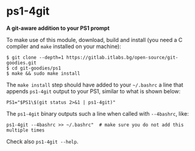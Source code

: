 
# ps1-4git
**A git-aware addition to your PS1 prompt**

To make use of this module, download, build and install (you need a C compiler and ``make`` installed on your machine):
```
$ git clone --depth=1 https://gitlab.itlabs.bg/open-source/git-goodies.git
$ cd git-goodies/ps1
$ make && sudo make install
```

The ``make install`` step should have added to your ``~/.bashrc`` a line that appends ``ps1-4git`` output to your PS1, similar to what is shown below:

```
PS1="$PS1\$(git status 2>&1 | ps1-4git)"
```

The ``ps1-4git`` binary outputs such a line when called with ``--4bashrc``, like:

```
ps1-4git --4bashrc >> ~/.bashrc"  # make sure you do not add this multiple times
```

Check also ``ps1-4git --help``.
